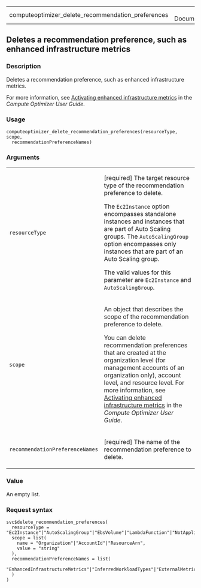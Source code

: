 <table style="width: 100%;">
<tbody>
<tr class="odd">
<td>computeoptimizer_delete_recommendation_preferences</td>
<td style="text-align: right;">R Documentation</td>
</tr>
</tbody>
</table>

## Deletes a recommendation preference, such as enhanced infrastructure metrics

### Description

Deletes a recommendation preference, such as enhanced infrastructure
metrics.

For more information, see [Activating enhanced infrastructure
metrics](https://docs.aws.amazon.com/compute-optimizer/latest/ug/enhanced-infrastructure-metrics.html)
in the *Compute Optimizer User Guide*.

### Usage

    computeoptimizer_delete_recommendation_preferences(resourceType, scope,
      recommendationPreferenceNames)

### Arguments

<table>
<colgroup>
<col style="width: 35%" />
<col style="width: 65%" />
</colgroup>
<tbody>
<tr class="odd">
<td><code
id="computeoptimizer_delete_recommendation_preferences_:_resourceType">resourceType</code></td>
<td><p>[required] The target resource type of the recommendation
preference to delete.</p>
<p>The <code>Ec2Instance</code> option encompasses standalone instances
and instances that are part of Auto Scaling groups. The
<code>AutoScalingGroup</code> option encompasses only instances that are
part of an Auto Scaling group.</p>
<p>The valid values for this parameter are <code>Ec2Instance</code> and
<code>AutoScalingGroup</code>.</p></td>
</tr>
<tr class="even">
<td><code
id="computeoptimizer_delete_recommendation_preferences_:_scope">scope</code></td>
<td><p>An object that describes the scope of the recommendation
preference to delete.</p>
<p>You can delete recommendation preferences that are created at the
organization level (for management accounts of an organization only),
account level, and resource level. For more information, see <a
href="https://docs.aws.amazon.com/compute-optimizer/latest/ug/enhanced-infrastructure-metrics.html">Activating
enhanced infrastructure metrics</a> in the <em>Compute Optimizer User
Guide</em>.</p></td>
</tr>
<tr class="odd">
<td><code
id="computeoptimizer_delete_recommendation_preferences_:_recommendationPreferenceNames">recommendationPreferenceNames</code></td>
<td><p>[required] The name of the recommendation preference to
delete.</p></td>
</tr>
</tbody>
</table>

### Value

An empty list.

### Request syntax

    svc$delete_recommendation_preferences(
      resourceType = "Ec2Instance"|"AutoScalingGroup"|"EbsVolume"|"LambdaFunction"|"NotApplicable"|"EcsService",
      scope = list(
        name = "Organization"|"AccountId"|"ResourceArn",
        value = "string"
      ),
      recommendationPreferenceNames = list(
        "EnhancedInfrastructureMetrics"|"InferredWorkloadTypes"|"ExternalMetricsPreference"
      )
    )
